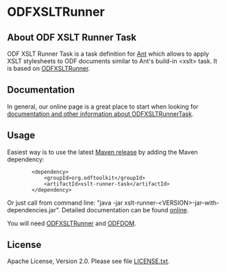 # ODFXSLTRunner

## About ODF XSLT Runner Task

ODF XSLT Runner Task is a task definition for [Ant](https://ant.apache.org/) which allows to apply
XSLT stylesheets to ODF documents similar to Ant's build-in &lt;xslt&gt; task.
It is based on [ODFXSLTRunner](https://tdf.github.io/odftoolkit/docs/xsltrunner/ODFXSLTRunner.html).

## Documentation

In general, our online page is a great place to start when looking for [documentation and other information about ODFXSLTRunnerTask](https://tdf.github.io/odftoolkit/docs/xsltrunner/ODFXSLTRunnerTask.html).

## Usage    

Easiest way is to use the latest [Maven release](https://oss.sonatype.org/content/groups/public/org/odftoolkit/xslt-runner-task) by adding the Maven dependency:

            <dependency>
                <groupId>org.odftoolkit</groupId>
                <artifactId>xslt-runner-task</artifactId>
            </dependency>

Or just call from command line: "java -jar xslt-runner-&lt;VERSION&gt;-jar-with-dependencies.jar". 
Detailed documentation can be found [online](https://tdf.github.io/odftoolkit/docs/xsltrunner/ODFXSLTRunner.html).

You will need [ODFXSLTRunner](https://tdf.github.io/odftoolkit/docs/xsltrunner/ODFXSLTRunner.html) and [ODFDOM](https://tdf.github.io/odftoolkit/docs/odfdom/index.html).

## License
Apache License, Version 2.0. Please see file [LICENSE.txt](LICENSE.txt).